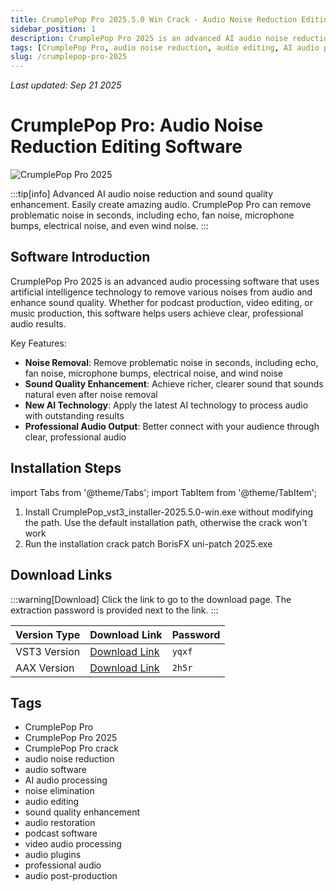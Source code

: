```yaml
---
title: CrumplePop Pro 2025.5.0 Win Crack - Audio Noise Reduction Editing Software
sidebar_position: 1
description: CrumplePop Pro 2025 is an advanced AI audio noise reduction software that easily removes echo, fan noise, microphone bumps and other noise to enhance sound quality.
tags: [CrumplePop Pro, audio noise reduction, audio editing, AI audio processing, noise elimination, audio software, audio restoration, sound quality enhancement]
slug: /crumplepop-pro-2025
---
```

<!--Above is frontmatter Part-generate depend on content meet Google Seo, you need to balance automation efficiency with Google's core ranking factors—especially E-E-A-T (Experience, Expertise, Authoritativeness, Trustworthiness) -->
*Last updated: Sep 21 2025*<!--generate depend on file modified time -->

<!--First Part-This is Title -->
# CrumplePop Pro: Audio Noise Reduction Editing Software

<!--Second Part-This is First Banner -->
![CrumplePop Pro 2025](https://www.gfxcamp.com/wp-content/uploads/2025/09/CrumplePop-Pro-2025.jpg)

:::tip[info]
Advanced AI audio noise reduction and sound quality enhancement. Easily create amazing audio. CrumplePop Pro can remove problematic noise in seconds, including echo, fan noise, microphone bumps, electrical noise, and even wind noise.
:::

## Software Introduction

CrumplePop Pro 2025 is an advanced audio processing software that uses artificial intelligence technology to remove various noises from audio and enhance sound quality. Whether for podcast production, video editing, or music production, this software helps users achieve clear, professional audio results.

Key Features:
- **Noise Removal**: Remove problematic noise in seconds, including echo, fan noise, microphone bumps, electrical noise, and wind noise
- **Sound Quality Enhancement**: Achieve richer, clearer sound that sounds natural even after noise removal
- **New AI Technology**: Apply the latest AI technology to process audio with outstanding results
- **Professional Audio Output**: Better connect with your audience through clear, professional audio

## Installation Steps

import Tabs from '@theme/Tabs';
import TabItem from '@theme/TabItem';

<Tabs>
  <TabItem value="installation" label="Installation Instructions" default>
    <ol>
      <li>Install CrumplePop_vst3_installer-2025.5.0-win.exe without modifying the path. Use the default installation path, otherwise the crack won't work</li>
      <li>Run the installation crack patch BorisFX uni-patch 2025.exe</li>
    </ol>
  </TabItem>
</Tabs>

## Download Links

:::warning[Download]
Click the link to go to the download page. The extraction password is provided next to the link.
:::

| Version Type | Download Link | Password |
|--------------|---------------|----------|
| VST3 Version | [Download Link](https://pan.baidu.com/s/1MNeqo8Yq6E-4UtHagFWvMw?pwd=yqxf) | `yqxf` |
| AAX Version | [Download Link](https://pan.baidu.com/s/1tsCs5aRERKmtn5yRqoa9NQ?pwd=2h5r) | `2h5r` |


## Tags

- CrumplePop Pro
- CrumplePop Pro 2025
- CrumplePop Pro crack
- audio noise reduction
- audio software
- AI audio processing
- noise elimination
- audio editing
- sound quality enhancement
- audio restoration
- podcast software
- video audio processing
- audio plugins
- professional audio
- audio post-production
